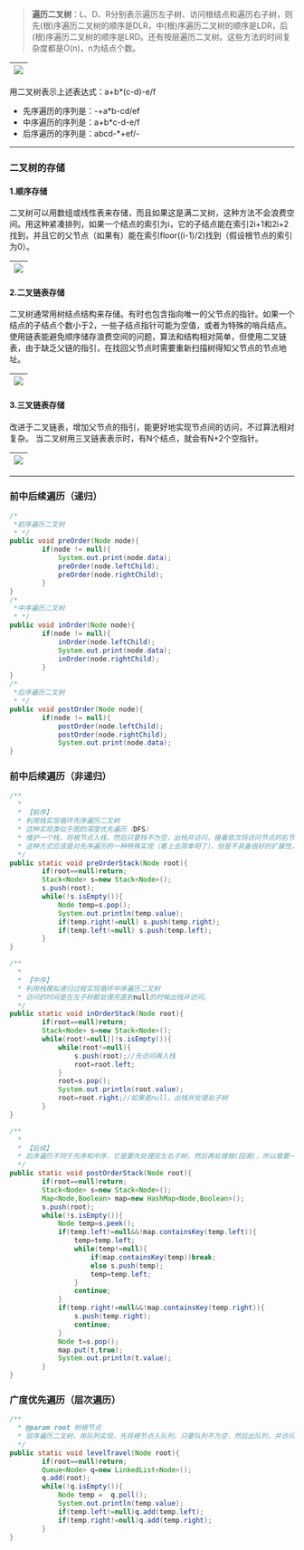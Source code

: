 > **遍历二叉树**：L、D、R分别表示遍历左子树、访问根结点和遍历右子树，则先\(根\)序遍历二叉树的顺序是DLR，中\(根\)序遍历二叉树的顺序是LDR，后\(根\)序遍历二叉树的顺序是LRD。还有按层遍历二叉树。这些方法的时间复杂度都是O\(n\)，n为结点个数。

| ![](/assets/import6.13.png) |
| :---: |


用二叉树表示上述表达式：a+b\*\(c-d\)-e/f

* 先序遍历的序列是：-+a\*b-cd/ef
* 中序遍历的序列是：a+b\*c-d-e/f
* 后序遍历的序列是：abcd-\*+ef/-

---

### **二叉树的存储**

#### 1.**顺序存储**

二叉树可以用数组或线性表来存储，而且如果这是满二叉树，这种方法不会浪费空间。用这种紧凑排列，如果一个结点的索引为i，它的子结点能在索引2i+1和2i+2找到，并且它的父节点（如果有）能在索引floor\(\(i-1\)/2\)找到（假设根节点的索引为0）。

| ![](/assets/import6.13.1.png) |
| :---: |


#### 2.**二叉链表存储**

二叉树通常用树结点结构来存储。有时也包含指向唯一的父节点的指针。如果一个结点的子结点个数小于2，一些子结点指针可能为空值，或者为特殊的哨兵结点。 使用链表能避免顺序储存浪费空间的问题，算法和结构相对简单，但使用二叉链表，由于缺乏父链的指引，在找回父节点时需要重新扫描树得知父节点的节点地址。

| ![](/assets/import6.13.2.png) |
| :---: |


#### 3.**三叉链表存储**

改进于二叉链表，增加父节点的指引，能更好地实现节点间的访问，不过算法相对复杂。 当二叉树用三叉链表表示时，有N个结点，就会有N+2个空指针。

| ![](/assets/import6.13.3.png) |
| :---: |


---

### **前中后续遍历（递归）**

```java
/* 
 *前序遍历二叉树 
 * */  
public void preOrder(Node node){  
        if(node != null){  
            System.out.print(node.data);  
            preOrder(node.leftChild);  
            preOrder(node.rightChild);  
        }  
}  
/* 
 *中序遍历二叉树 
 * */  
public void inOrder(Node node){  
        if(node != null){  
            inOrder(node.leftChild);  
            System.out.print(node.data);  
            inOrder(node.rightChild);  
        }  
}  
/* 
 *后序遍历二叉树 
 * */  
public void postOrder(Node node){  
        if(node != null){  
            postOrder(node.leftChild);  
            postOrder(node.rightChild);  
            System.out.print(node.data);              
}
```

### **前中后续遍历（非递归）**

```java
/** 
  *  
  * 【前序】
  * 利用栈实现循环先序遍历二叉树 
  * 这种实现类似于图的深度优先遍历（DFS） 
  * 维护一个栈，将根节点入栈，然后只要栈不为空，出栈并访问，接着依次将访问节点的右节点、左节点入栈。 
  * 这种方式应该是对先序遍历的一种特殊实现（看上去简单明了），但是不具备很好的扩展性，在中序和后序方式中不适用 
  */  
public static void preOrderStack(Node root){  
        if(root==null)return;  
        Stack<Node> s=new Stack<Node>();  
        s.push(root);  
        while(!s.isEmpty()){  
            Node temp=s.pop();  
            System.out.println(temp.value);  
            if(temp.right!=null) s.push(temp.right);  
            if(temp.left!=null) s.push(temp.left);  
        }  
} 
```

```java
/** 
  *  
  * 【中序】
  * 利用栈模拟递归过程实现循环中序遍历二叉树 
  * 访问的时间是在左子树都处理完直到null的时候出栈并访问。 
  */  
public static void inOrderStack(Node root){  
        if(root==null)return;  
        Stack<Node> s=new Stack<Node>();  
        while(root!=null||!s.isEmpty()){  
            while(root!=null){  
                s.push(root);//先访问再入栈  
                root=root.left;  
            }  
            root=s.pop();  
            System.out.println(root.value);  
            root=root.right;//如果是null，出栈并处理右子树  
        }  
}  
```

```java
/** 
  *  
  * 【后续】
  * 后序遍历不同于先序和中序，它是要先处理完左右子树，然后再处理根(回溯)，所以需要一个记录哪些节点已经被访问的结构(可以在树结构里面加一个标记)，这里可以用map实现 
  */  
public static void postOrderStack(Node root){  
        if(root==null)return;  
        Stack<Node> s=new Stack<Node>();  
        Map<Node,Boolean> map=new HashMap<Node,Boolean>();   
        s.push(root);  
        while(!s.isEmpty()){  
            Node temp=s.peek();  
            if(temp.left!=null&&!map.containsKey(temp.left)){  
                temp=temp.left;  
                while(temp!=null){  
                    if(map.containsKey(temp))break;  
                    else s.push(temp);  
                    temp=temp.left;  
                }  
                continue;  
            }  
            if(temp.right!=null&&!map.containsKey(temp.right)){  
                s.push(temp.right);  
                continue;  
            }  
            Node t=s.pop();  
            map.put(t,true);  
            System.out.println(t.value);  
        }  
}
```

### **广度优先遍历（层次遍历）**

```java
/** 
  * @param root 树根节点 
  * 层序遍历二叉树，用队列实现，先将根节点入队列，只要队列不为空，然后出队列，并访问，接着讲访问节点的左右子树依次入队列 
  */  
public static void levelTravel(Node root){  
        if(root==null)return;  
        Queue<Node> q=new LinkedList<Node>();  
        q.add(root);  
        while(!q.isEmpty()){  
            Node temp =  q.poll();  
            System.out.println(temp.value);  
            if(temp.left!=null)q.add(temp.left);  
            if(temp.right!=null)q.add(temp.right);  
        }  
} 
```



